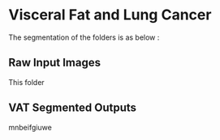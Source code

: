 # Visceral Fat and Lung Cancer

The segmentation of the folders is as below :

## Raw Input Images 
This folder

## VAT Segmented Outputs
mnbeifgiuwe
